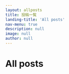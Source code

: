 ```yaml
---
layout: allposts
title: 投稿一覧
landing-title: 'All posts'
nav-menu: true
description: null
image: null
author: null
---
```


<h1>All posts</h1>
